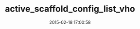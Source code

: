 ---
layout: post
title:  "active_scaffold_config_list_vho"
repo:   "vhochstein/active_scaffold_config_list"
date:   2015-02-18 17:00:58
gemurl: http://github.com/vhochstein/active_scaffold_config_list
---